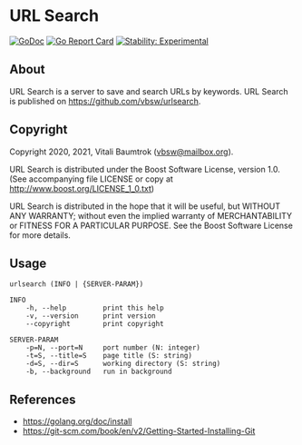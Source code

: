 # URL Search

[![GoDoc](https://godoc.org/github.com/vbsw/urlsearch?status.svg)](https://godoc.org/github.com/vbsw/urlsearch) [![Go Report Card](https://goreportcard.com/badge/github.com/vbsw/urlsearch)](https://goreportcard.com/report/github.com/vbsw/urlsearch) [![Stability: Experimental](https://masterminds.github.io/stability/experimental.svg)](https://masterminds.github.io/stability/experimental.html)

## About
URL Search is a server to save and search URLs by keywords. URL Search is published on <https://github.com/vbsw/urlsearch>.

## Copyright
Copyright 2020, 2021, Vitali Baumtrok (vbsw@mailbox.org).

URL Search is distributed under the Boost Software License, version 1.0. (See accompanying file LICENSE or copy at http://www.boost.org/LICENSE_1_0.txt)

URL Search is distributed in the hope that it will be useful, but WITHOUT ANY WARRANTY; without even the implied warranty of MERCHANTABILITY or FITNESS FOR A PARTICULAR PURPOSE. See the Boost Software License for more details.

## Usage

	urlsearch (INFO | {SERVER-PARAM})

	INFO
		-h, --help         print this help
		-v, --version      print version
		--copyright        print copyright

	SERVER-PARAM
		-p=N, --port=N     port number (N: integer)
		-t=S, --title=S    page title (S: string)
		-d=S, --dir=S      working directory (S: string)
		-b, --background   run in background

## References

- https://golang.org/doc/install
- https://git-scm.com/book/en/v2/Getting-Started-Installing-Git
